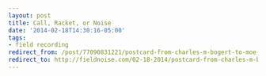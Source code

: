 ```yaml
---
layout: post 
title: Call, Racket, or Noise
date: '2014-02-18T14:30:16-05:00' 
tags: 
- field recording 
redirect_from: /post/77090831221/postcard-from-charles-m-bogert-to-moe-asch-june/
redirect_to: http://fieldnoise.com/02-18-2014/postcard-from-charles-m-bogert-to-moe-asch-june.html
--- 
```


  
